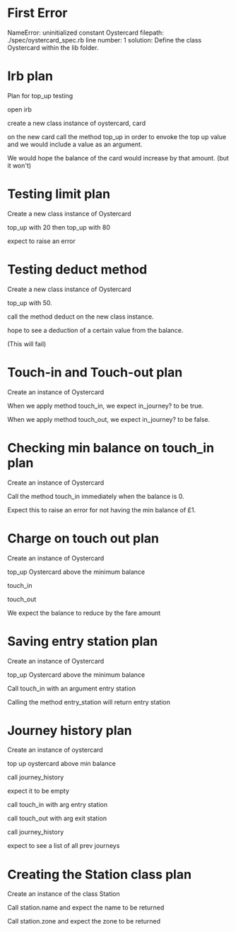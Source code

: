 # First Error

NameError: uninitialized constant Oystercard
filepath: ./spec/oystercard_spec.rb
line number: 1
solution: Define the class Oystercard within the lib folder.

# Irb plan

Plan for top_up testing

open irb 

create a new class instance of oystercard, card

on the new card call the method top_up in order to envoke the top up value and we would include a value as an argument.

We would hope the balance of the card would increase by that amount. (but it won't)

# Testing limit plan

Create a new class instance of Oystercard

top_up with 20 then top_up with 80

expect to raise an error

# Testing deduct method

Create a new class instance of Oystercard

top_up with 50.

call the method deduct on the new class instance.

hope to see a deduction of a certain value from the balance.

(This will fail)

# Touch-in and Touch-out plan

Create an instance of Oystercard

When we apply method touch_in, we expect in_journey? to be true.

When we apply method touch_out, we expect in_journey? to be false.

# Checking min balance on touch_in plan

Create an instance of Oystercard

Call the method touch_in immediately when the balance is 0. 

Expect this to raise an error for not having the min balance of £1.

# Charge on touch out plan

Create an instance of Oystercard

top_up Oystercard above the minimum balance

touch_in

touch_out

We expect the balance to reduce by the fare amount

# Saving entry station plan

Create an instance of Oystercard

top_up Oystercard above the minimum balance

Call touch_in with an argument entry station

Calling the method entry_station will return entry station

# Journey history plan 

Create an instance of oystercard

top up oystercard above min balance

call journey_history 

expect it to be empty

call touch_in with arg entry station

call touch_out with arg exit station

call journey_history 

expect to see a list of all prev journeys 

# Creating the Station class plan

Create an instance of the class Station

Call station.name and expect the name to be returned

Call station.zone and expect the zone to be returned

